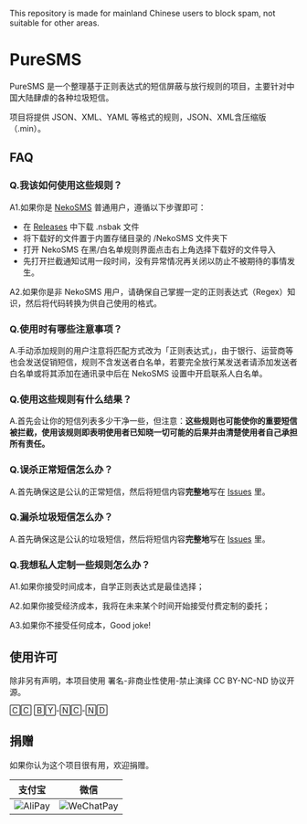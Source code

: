 This repository is made for mainland Chinese users to block spam, not suitable for other areas.

# PureSMS
PureSMS 是一个整理基于正则表达式的短信屏蔽与放行规则的项目，主要针对中国大陆肆虐的各种垃圾短信。

项目将提供 JSON、XML、YAML 等格式的规则，JSON、XML含压缩版（.min）。

## FAQ
### Q.我该如何使用这些规则？
A1.如果你是 [NekoSMS](https://github.com/apsun/NekoSMS) 普通用户，遵循以下步骤即可：
- 在 [Releases](https://github.com/metaphilium/PureSMS/releases) 中下载 .nsbak 文件
- 将下载好的文件置于内置存储目录的 /NekoSMS 文件夹下
- 打开 NekoSMS 在黑/白名单规则界面点击右上角选择下载好的文件导入
- 先打开拦截通知试用一段时间，没有异常情况再关闭以防止不被期待的事情发生。

A2.如果你是非 NekoSMS 用户，请确保自己掌握一定的正则表达式（Regex）知识，然后将代码转换为供自己使用的格式。

### Q.使用时有哪些注意事项？
A.手动添加规则的用户注意将匹配方式改为「正则表达式」，由于银行、运营商等也会发送促销短信，规则不含发送者白名单，若要完全放行某发送者请添加发送者白名单或将其添加在通讯录中后在 NekoSMS 设置中开启联系人白名单。

### Q.使用这些规则有什么结果？
A.首先会让你的短信列表多少干净一些，但注意：**这些规则也可能使你的重要短信被拦截，使用该规则即表明使用者已知晓一切可能的后果并由清楚使用者自己承担所有责任。**

### Q.误杀正常短信怎么办？
A.首先确保这是公认的正常短信，然后将短信内容**完整地**写在 [Issues](https://github.com/metaphilium/PureSMS/issues) 里。

### Q.漏杀垃圾短信怎么办？
A.首先确保这是公认的垃圾短信，然后将短信内容**完整地**写在 [Issues](https://github.com/metaphilium/PureSMS/issues) 里。

### Q.我想私人定制一些规则怎么办？
A1.如果你接受时间成本，自学正则表达式是最佳选择；

A2.如果你接受经济成本，我将在未来某个时间开始接受付费定制的委托；

A3.如果你不接受任何成本，Good joke!

## 使用许可
除非另有声明，本项目使用 署名-非商业性使用-禁止演绎 CC BY-NC-ND 协议开源。

🄲🄲 🄱🅈-🄽🄲-🄽🄳

## 捐赠
如果你认为这个项目很有用，欢迎捐赠。

|支付宝|微信|
|:---:|:--:|
|![AliPay](https://raw.githubusercontent.com/metaphilium/PureSMS/master/donation/AliPay.jpg)|![WeChatPay](https://raw.githubusercontent.com/metaphilium/PureSMS/master/donation/WeChatPay.jpg)|